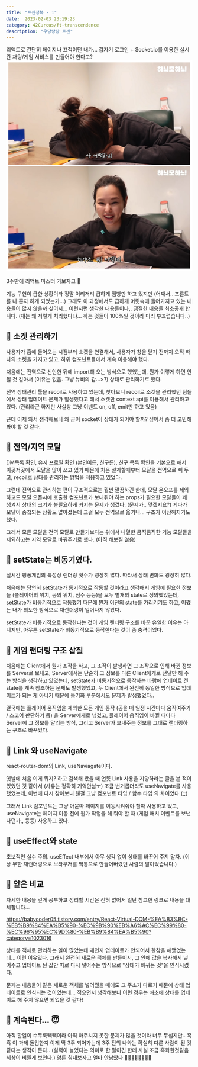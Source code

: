 ```yaml
---
title: "트센정복 - 1"
date:  2023-02-03 23:19:23
category: 42Curcus/ft-transcendence
description: "우당탕탕 트센"
---
```


리액트로 간단히 페이지나 끄적이던 내가... 갑자기 로그인 + Socket.io를 이용한 실시간 채팅/게임 서비스를 만들어야 한다고?![아 어떡하지 해야지](./haeyaji.png)

3주만에 리액트 마스터 가보자고 👊

기능 구현이 급한 상황이라 정말 이리저리 급하게 땜빵만 하고 있지만 (어째서.. 프론트를 나 혼자 하게 되었는가...) 그래도 이 과정에서도 급하게 머릿속에 들어가지고 있는 내용들이 많지 않을까 싶어서... 이런저런 생각한 내용들이나,, 땜질한 내용들 최초공개 합니다. (쟤는 왜 저렇게 처리했다냐... 하는 것들이 100%일 것이라 미리 부끄럽습니다..)

## 🌟 소켓 관리하기

사용자가 홈에 들어오는 시점부터 소켓을 연결해서, 사용자가 창을 닫기 전까지 오직 하나의 소켓을 가지고 있고, 하위 컴포넌트들에서 계속 이용해야 했다.

처음에는 전역으로 선언한 뒤에 import해 오는 방식으로 했었는데, 뭔가 이렇게 하면 안될 것 같아서 (이유는 없음. 그냥 뉴비의 감...>?) 상태로 관리하기로 했다.

전역 상태관리 툴을 recoil로 사용하고 있는데, 찾아보니 recoil로 소켓을 관리했던 팀들에서 상태 업데이트 문제가 발생했다고 해서 소켓만 context api를 이용해서 관리하고 있다. (관리라곤 하지만 사실상 그냥 이벤트 on, off, emit만 하고 있음)

근데 이제 와서 생각해보니 왜 굳이 socket이 상태가 되어야 할까? 싶어서 좀 더 고민해봐야 할 것 같다.

## 🌟 전역/지역 모달

DM목록 확인, 유저 프로필 확인 (본인이든, 친구든), 친구 목록 확인을 기본으로 해서 이곳저곳에서 모달을 많이 쓰고 있기 때문에 처음 설계할때부터 모달을 전역으로 빼 두고, recoil로 상태를 관리하는 방법을 적용하고 있었다.

그런데 전역으로 관리하는 편이 구조적으로는 훨씬 깔끔하긴 한데, 모달 온오프를 제외하고도 모달 오픈시에 호출한 컴포넌트가 보내줘야 하는 props가 필요한 모달들이 꽤 생겨서 상태의 크기가 불필요하게 커지는 문제가 생겼다. (문제가.. 맞겠지요?) 게다가 모달이 중첩되는 상황도 많아졌는데 그걸 모두 전역으로 옮기니... 구조가 이상해지기도 했다.

그래서 모든 모달을 전역 모달로 만들기보다는 위에서 나열한 큼직큼직한 기능 모달들을 제외하고는 지역 모달로 바꿔주기로 했다. (아직 해보질 않음)

## 🌟 setState는 비동기였다.

실시간 핑퐁게임의 특성상 랜더링 횟수가 굉장히 많다. 따라서 상태 변화도 굉장히 많다.

처음에는 당연히 setState가 동기적으로 작동할 것이라고 생각해서 게임에 필요한 정보들 (플레이어의 위치, 공의 위치, 점수 등등)을 모두 별개의 state로 정의했었는데, setState가 비동기적으로 작동했기 때문에 뭔가 이전의 state를 가리키기도 하고, 어쨌든 내가 의도한 방식으로 재랜더링이 일어나지 않았다.

setState가 비동기적으로 동작한다는 것이 게임 랜더링 구조를 바꾼 유일한 이유는 아니지만, 아무튼 setState가 비동기적으로 동작한다는 것이 좀 충격이었다.

## 🌟 게임 랜더링 구조 삽질

처음에는 Client에서 뭔가 조작을 하고, 그 조작이 발생하면 그 조작으로 인해 바뀐 정보를 Server로 보내고, Server에서는 단순히 그 정보를 다른 Client에게로 전달만 해 주는 방식을 생각하고 있었는데, setState가 비동기적으로 동작하는 바람에 업데이트 전 state를 계속 참조하는 문제도 발생했었고, 두 Client에서 완전히 동일한 방식으로 업데이트가 되는 게 아니기 때문에 동기화 부분에서도 문제가 발생했었다..

결국에는 플레이어 움직임을 제외한 모든 게임 동작 (공을 매 일정 시간마다 움직여주기 / 스코어 판단하기 등) 을 Server에게로 넘겼고, 플레이어 움직임이 바뀔 때마다 Server에 그 정보를 알리는 방식, 그리고 Server가 보내주는 정보를 그대로 랜더링하는 구조로 바꾸었다.

## 🌟 Link 와 useNavigate

react-router-dom의 Link, useNaviagate이다. 

옛날에 처음 이게 뭐지? 하고 검색해 봤을 때 언뜻 Link 사용을 지양하라는 글을 본 적이 있었던 것 같아서 (사유는 정확히 기억안남ㅜ) 조금 번거롭더라도 useNavigate를 사용했었는데, 이번에 다시 찾아보니 웬걸 그냥 컴포넌트 타입 / 함수 타입 의 차이었다 (;;)

그래서 Link 컴포넌트는 그냥 아묻따 페이지를 이동시켜줘야 할때 사용하고 있고, useNavigate는 페이지 이동 전에 뭔가 작업을 해 줘야 할 때 (게임 매치 이벤트를 보낸다던가,, 등등) 사용하고 있다.

## 🌟 useEffect와 state

초보적인 실수 주의. useEffect 내부에서 아무 생각 없이 상태를 바꾸어 주지 말자. (이상 무한 재랜더링으로 브라우저를 먹통으로 만들어버렸던 사람의 말이었습니다.)

## 🌟 얕은 비교

자세한 내용을 깊게 공부하고 정리할 시간은 전혀 없어서 일단 참고한 링크로 내용을 대체합니다...

https://babycoder05.tistory.com/entry/React-Virtual-DOM-%EA%B3%BC-%EB%B9%84%EA%B5%90-%EC%9B%90%EB%A6%AC%EC%99%80-%EC%96%95%EC%9D%80-%EB%B9%84%EA%B5%90?category=1023016

상태를 객체로 관리하는 일이 많았는데 왜인지 업데이트가 안되어서 한참을 해맸었는데... 이런 이유였다. 그래서 완전히 새로운 객체를 만들어서, 그 안에 값을 복사해서 넣어주고 업데이트 된 값만 따로 다시 넣어주는 방식으로 "상태가 바뀌는 것"을 인식시켰다.

문제는 내용물이 같은 새로운 객체를 넣어줬을 때에도 그 주소가 다르기 때문에 상태 업데이트로 인식되는 것이었는데... 적으면서 생각해보니 이런 경우는 애초에 상태를 업데이트 해 주지 않으면 되었을 것 같다!

## 🌟 계속된다... 😇

아직 할일이 수두룩빽빽이라 아직 마주치지 못한 문제가 많을 것이라 너무 무섭지만.. 흑흑 이 과제 돌입한지 이제 딱 3주 되어가는데 3주 전의 나와는 확실히 다른 사람이 된 것 같다는 생각이 든다.. (실력이 늘었다는 의미로 한 말이긴 한데 사실 조금 흑화한것같음 세상이 비뚤게 보인다.) 암튼 힘내보자고 얼마 안남았다 👊💥👊💥👊💥👊💥
